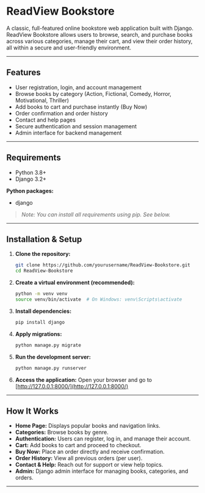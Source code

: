 # ReadView Bookstore

A classic, full-featured online bookstore web application built with Django. ReadView Bookstore allows users to browse, search, and purchase books across various categories, manage their cart, and view their order history, all within a secure and user-friendly environment.

---

## Features

- User registration, login, and account management
- Browse books by category (Action, Fictional, Comedy, Horror, Motivational, Thriller)
- Add books to cart and purchase instantly (Buy Now)
- Order confirmation and order history
- Contact and help pages
- Secure authentication and session management
- Admin interface for backend management

---

## Requirements

- Python 3.8+
- Django 3.2+

**Python packages:**
- django

> _Note: You can install all requirements using pip. See below._

---

## Installation & Setup

1. **Clone the repository:**
   ```bash
   git clone https://github.com/yourusername/ReadView-Bookstore.git
   cd ReadView-Bookstore
   ```

2. **Create a virtual environment (recommended):**
   ```bash
   python -m venv venv
   source venv/bin/activate  # On Windows: venv\Scripts\activate
   ```

3. **Install dependencies:**
   ```bash
   pip install django
   ```

4. **Apply migrations:**
   ```bash
   python manage.py migrate
   ```

5. **Run the development server:**
   ```bash
   python manage.py runserver
   ```

6. **Access the application:**
   Open your browser and go to [http://127.0.0.1:8000/](http://127.0.0.1:8000/)

---

## How It Works

- **Home Page:** Displays popular books and navigation links.
- **Categories:** Browse books by genre.
- **Authentication:** Users can register, log in, and manage their account.
- **Cart:** Add books to cart and proceed to checkout.
- **Buy Now:** Place an order directly and receive confirmation.
- **Order History:** View all previous orders (per user).
- **Contact & Help:** Reach out for support or view help topics.
- **Admin:** Django admin interface for managing books, categories, and orders.

---
